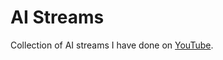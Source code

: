 # AI Streams

Collection of AI streams I have done on [YouTube](https://www.youtube.com/playlist?list=PLy0Gle4XyvbFyFCv73X1BTKKWM98uCGRf).
